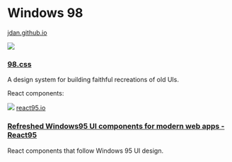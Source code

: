 # Windows 98

[jdan.github.io](https://jdan.github.io/98.css/)

![](https://forum.codeselfstudy.com/uploads/default/original/2X/b/bfa1fe89a87ff7c2cee85042eb761769a27ffd18.png)

### [98.css](https://jdan.github.io/98.css/)

A design system for building faithful recreations of old UIs.

React components:

![](https://react95.io/favicon.ico) [react95.io](https://react95.io/)

### [Refreshed Windows95 UI components for modern web apps - React95](https://react95.io/)

React components that follow Windows 95 UI design.
